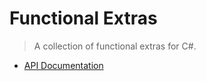 # Functional Extras

> A collection of functional extras for C#.

* [API Documentation][]

[API Documentation]: ./docs/
